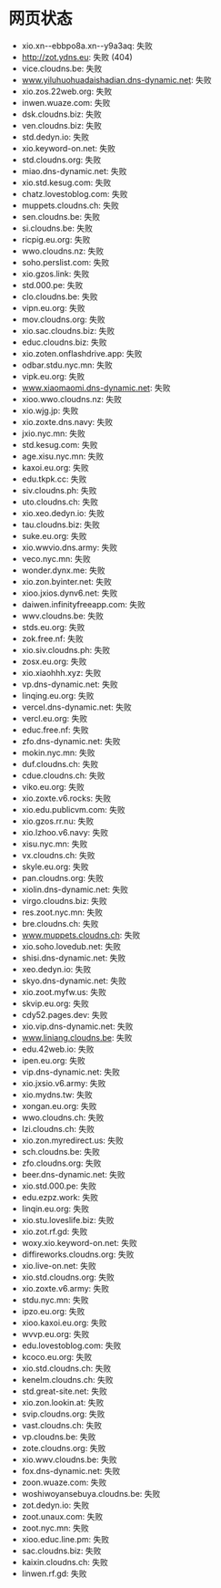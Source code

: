 # 网页状态
- xio.xn--ebbpo8a.xn--y9a3aq: 失败
- http://zot.ydns.eu: 失败 (404)
- vice.cloudns.be: 失败
- www.yiluhuohuadaishadian.dns-dynamic.net: 失败
- xio.zos.22web.org: 失败
- inwen.wuaze.com: 失败
- dsk.cloudns.biz: 失败
- ven.cloudns.biz: 失败
- std.dedyn.io: 失败
- xio.keyword-on.net: 失败
- std.cloudns.org: 失败
- miao.dns-dynamic.net: 失败
- xio.std.kesug.com: 失败
- chatz.lovestoblog.com: 失败
- muppets.cloudns.ch: 失败
- sen.cloudns.be: 失败
- si.cloudns.be: 失败
- ricpig.eu.org: 失败
- wwo.cloudns.nz: 失败
- soho.perslist.com: 失败
- xio.gzos.link: 失败
- std.000.pe: 失败
- clo.cloudns.be: 失败
- vipn.eu.org: 失败
- mov.cloudns.org: 失败
- xio.sac.cloudns.biz: 失败
- educ.cloudns.biz: 失败
- xio.zoten.onflashdrive.app: 失败
- odbar.stdu.nyc.mn: 失败
- vipk.eu.org: 失败
- www.xiaomaomi.dns-dynamic.net: 失败
- xioo.wwo.cloudns.nz: 失败
- xio.wjg.jp: 失败
- xio.zoxte.dns.navy: 失败
- jxio.nyc.mn: 失败
- std.kesug.com: 失败
- age.xisu.nyc.mn: 失败
- kaxoi.eu.org: 失败
- edu.tkpk.cc: 失败
- siv.cloudns.ph: 失败
- uto.cloudns.ch: 失败
- xio.xeo.dedyn.io: 失败
- tau.cloudns.biz: 失败
- suke.eu.org: 失败
- xio.wwvio.dns.army: 失败
- veco.nyc.mn: 失败
- wonder.dynx.me: 失败
- xio.zon.byinter.net: 失败
- xioo.jxios.dynv6.net: 失败
- daiwen.infinityfreeapp.com: 失败
- wwv.cloudns.be: 失败
- stds.eu.org: 失败
- zok.free.nf: 失败
- xio.siv.cloudns.ph: 失败
- zosx.eu.org: 失败
- xio.xiaohhh.xyz: 失败
- vp.dns-dynamic.net: 失败
- linqing.eu.org: 失败
- vercel.dns-dynamic.net: 失败
- vercl.eu.org: 失败
- educ.free.nf: 失败
- zfo.dns-dynamic.net: 失败
- mokin.nyc.mn: 失败
- duf.cloudns.ch: 失败
- cdue.cloudns.ch: 失败
- viko.eu.org: 失败
- xio.zoxte.v6.rocks: 失败
- xio.edu.publicvm.com: 失败
- xio.gzos.rr.nu: 失败
- xio.lzhoo.v6.navy: 失败
- xisu.nyc.mn: 失败
- vx.cloudns.ch: 失败
- skyle.eu.org: 失败
- pan.cloudns.org: 失败
- xiolin.dns-dynamic.net: 失败
- virgo.cloudns.biz: 失败
- res.zoot.nyc.mn: 失败
- bre.cloudns.ch: 失败
- www.muppets.cloudns.ch: 失败
- xio.soho.lovedub.net: 失败
- shisi.dns-dynamic.net: 失败
- xeo.dedyn.io: 失败
- skyo.dns-dynamic.net: 失败
- xio.zoot.myfw.us: 失败
- skvip.eu.org: 失败
- cdy52.pages.dev: 失败
- xio.vip.dns-dynamic.net: 失败
- www.liniang.cloudns.be: 失败
- edu.42web.io: 失败
- ipen.eu.org: 失败
- vip.dns-dynamic.net: 失败
- xio.jxsio.v6.army: 失败
- xio.mydns.tw: 失败
- xongan.eu.org: 失败
- wwo.cloudns.ch: 失败
- lzi.cloudns.ch: 失败
- xio.zon.myredirect.us: 失败
- sch.cloudns.be: 失败
- zfo.cloudns.org: 失败
- beer.dns-dynamic.net: 失败
- xio.std.000.pe: 失败
- edu.ezpz.work: 失败
- linqin.eu.org: 失败
- xio.stu.loveslife.biz: 失败
- xio.zot.rf.gd: 失败
- woxy.xio.keyword-on.net: 失败
- diffireworks.cloudns.org: 失败
- xio.live-on.net: 失败
- xio.std.cloudns.org: 失败
- xio.zoxte.v6.army: 失败
- stdu.nyc.mn: 失败
- ipzo.eu.org: 失败
- xioo.kaxoi.eu.org: 失败
- wvvp.eu.org: 失败
- edu.lovestoblog.com: 失败
- kcoco.eu.org: 失败
- xio.std.cloudns.ch: 失败
- kenelm.cloudns.ch: 失败
- std.great-site.net: 失败
- xio.zon.lookin.at: 失败
- svip.cloudns.org: 失败
- vast.cloudns.ch: 失败
- vp.cloudns.be: 失败
- zote.cloudns.org: 失败
- xio.wwv.cloudns.be: 失败
- fox.dns-dynamic.net: 失败
- zoon.wuaze.com: 失败
- woshiwoyansebuya.cloudns.be: 失败
- zot.dedyn.io: 失败
- zoot.unaux.com: 失败
- zoot.nyc.mn: 失败
- xioo.educ.line.pm: 失败
- sac.cloudns.biz: 失败
- kaixin.cloudns.ch: 失败
- linwen.rf.gd: 失败
